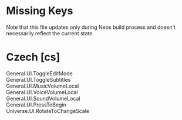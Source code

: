 # Missing Keys
Note that this file updates only during Neos build process and doesn't necessarily reflect the current state.

# Czech [cs]
General.UI.ToggleEditMode  
General.UI.ToggleSubtitles  
General.UI.MusicVolumeLocal  
General.UI.VoiceVolumeLocal  
General.UI.SoundVolumeLocal  
General.UI.PressToBegin  
Universe.UI.RotateToChangeScale  

